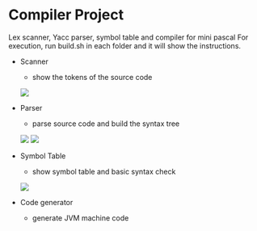 # Compiler Project
Lex scanner, Yacc parser, symbol table and compiler for mini pascal
For execution, run build.sh in each folder and it will show the instructions.

* Scanner
  * show the tokens of the source code
  
  ![](https://imgur.com/Gx5Ridv.png)
  
* Parser
  * parse source code and build the syntax tree
  
  ![](https://imgur.com/qP60UNw.png)
  ![](https://imgur.com/M6lOg6P.png)
  
* Symbol Table
  * show symbol table and basic syntax check
  
  ![](https://imgur.com/mVO2m3M.png)
  
* Code generator
  * generate JVM machine code

